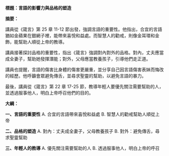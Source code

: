 **標題：言語的影響力與品格的塑造**

**摘要：**

講員從《箴言》第 25 章 11-12 節出發，強調言語的重要性。他指出，合宜的言語猶如金蘋果在銀網子裡，能帶來喜悅和益處。而智慧人的勸戒，則像金耳環和金飾，能幫助人順從上帝的教導。

講員接著探討品格的重要性，指出《箴言》強調對內對外的品格。對內，丈夫應當成全妻子，幫助她發揮潛能；對外，父母應當教養孩子，引導他們走正道。

講員也提醒，言語的傷害比身體的傷害更嚴重，並分享自己因言語傷害表妹而悔改的經歷。他呼籲會眾避免傳舌，並尋求聖靈的幫助，以避免言語的暴力。

最後，講員從《箴言》第 22 章 17-25 節，教導年輕人要優先關注需要幫助的人，並透過服事他人，明白上帝呼召他們的目的。

**大綱：**

**一、言語的重要性**
    A. 合宜的言語帶來喜悅和益處
    B. 智慧人的勸戒幫助人順從上帝

**二、品格的塑造**
    A. 對內：丈夫成全妻子，父母教養孩子
    B. 對外：避免傳舌，尋求聖靈幫助

**三、年輕人的教導**
    A. 優先關注需要幫助的人
    B. 透過服事他人，明白上帝的呼召